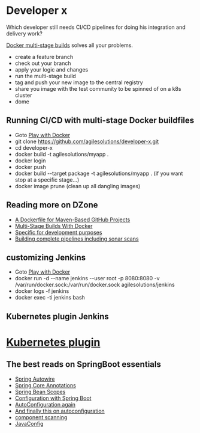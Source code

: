# Developer x
Which developer still needs CI/CD pipelines for doing his integration and delivery work?

[Docker multi-stage builds](https://docs.docker.com/develop/develop-images/multistage-build/) solves all your problems. 

* create a feature branch
* check out your branch
* apply your logic and changes
* run the multi-stage build
* tag and push your new image to the central registry
* share you image with the test community to be spinned of on a k8s cluster
* dome

## Running CI/CD with multi-stage Docker buildfiles

* Goto [Play with Docker ](https://labs.play-with-docker.com/)
* git clone https://github.com/agilesolutions/developer-x.git
* cd developer-x
* docker build -t agilesolutions/myapp .
* docker login
* docker push
* docker build --target package -t agilesolutions/myapp . (if you want stop at a specific stage...)
* docker image prune (clean up all dangling images)

## Reading more on DZone

* [A Dockerfile for Maven-Based GitHub Projects](https://dzone.com/articles/a-dockerfile-for-maven-based-github-projects)
* [Multi-Stage Builds With Docker](https://dzone.com/articles/multi-stage-builds-with-docker)
* [Specific for development purposes](https://dev.to/brpaz/using-docker-multi-stage-builds-during-development-35bc)
* [Building complete pipelines including sonar scans](https://medium.com/capital-one-tech/multi-stage-builds-and-dockerfile-b5866d9e2f84)

## customizing Jenkins

* Goto [Play with Docker ](https://labs.play-with-docker.com/)
* docker run -d --name jenkins --user root -p 8080:8080 -v /var/run/docker.sock:/var/run/docker.sock agilesolutions/jenkins
* docker logs -f jenkins
* docker exec -ti jenkins bash

## Kubernetes plugin Jenkins

# [Kubernetes plugin](https://github.com/jenkinsci/kubernetes-plugin)

## The best reads on SpringBoot essentials

* [Spring Autowire](https://www.baeldung.com/spring-autowire)
* [Spring Core Annotations](https://www.baeldung.com/spring-core-annotations)
* [Spring Bean Scopes](https://www.baeldung.com/spring-bean-scopes)
* [Configuration with Spring Boot](https://www.baeldung.com/spring-boot-custom-auto-configuration)
* [AutoConfiguration again](https://www.springboottutorial.com/spring-boot-auto-configuration)
* [And finally this on autoconfiguration](https://aboullaite.me/the-magic-behind-the-magic-spring-boot-autoconfiguration/)
* [component scanning](https://www.springboottutorial.com/spring-boot-and-component-scan)
* [JavaConfig](https://docs.spring.io/spring-javaconfig/docs/1.0.0.M4/reference/html/ch02s02.html)
